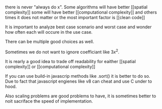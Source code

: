 there is never "always do x". Some algorithms will have better [[spatial complexity]] some will have better [[computational complexity]] and others times it does not matter or the most important factor is [[clean code]]

It is important to analyze best case scenario and worst case and wonder how often each will occure in the use case.

There can be multiple good choices as well.

Sometimes we do not want to ignore coefficiant like $3x^2$.

It is rearly a good idea to trade off readability for eaither [[spatial complexity]] or [[computational complexity]]

If you can use build-in javascrip methods like .sort() it is better to do so. Due to fact that javascript engienes like v8 can cheat and use C under to hood.

Also scaling problems are good problems to have, it is sometimes better to noit sacriface the speed of implementation.

